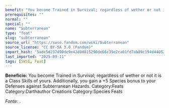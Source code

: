 ```yaml
---
benefit: "You become Trained in Survival; regardless of wether or not it is a Class Skills of yours. Additionally, you gain a +5 Species bonus to your Defenses against Subterranean Hazards. Category:Feats Category:Darthauthor Creations Category:Species Feats"
prerequisites: ""
normal: ""
special: ""
name: "Subterranean"
type: "feat"
slug: "subterranean"
source_url: "https://swse.fandom.com/wiki/Subterranean"
source_license: "CC BY-SA 3.0 (Fandom)"
import_hash: "5ade5d237d90de9e42d0d815290de66c39e2ca01fd7ab89c194d440521e28918"
last_imported: "2025-09-11"
tags: [SWSE, Feat]
---
```

**Beneficio:** You become Trained in Survival; regardless of wether or not it is a Class Skills of yours. Additionally, you gain a +5 Species bonus to your Defenses against Subterranean Hazards. Category:Feats Category:Darthauthor Creations Category:Species Feats

*Fonte:* .